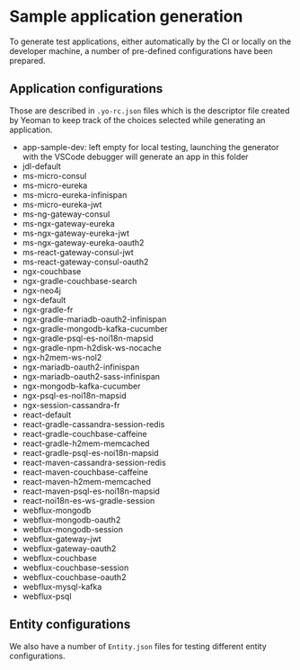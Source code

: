 # Sample application generation

To generate test applications, either automatically by the CI or locally on the developer machine, a number of pre-defined configurations have been prepared.

## Application configurations

Those are described in `.yo-rc.json` files which is the descriptor file created by Yeoman to keep track of the choices selected while generating an application.

-   app-sample-dev: left empty for local testing, launching the generator with the VSCode debugger will generate an app in this folder
-   jdl-default
-   ms-micro-consul
-   ms-micro-eureka
-   ms-micro-eureka-infinispan
-   ms-micro-eureka-jwt
-   ms-ng-gateway-consul
-   ms-ngx-gateway-eureka
-   ms-ngx-gateway-eureka-jwt
-   ms-ngx-gateway-eureka-oauth2
-   ms-react-gateway-consul-jwt
-   ms-react-gateway-consul-oauth2
-   ngx-couchbase
-   ngx-gradle-couchbase-search
-   ngx-neo4j
-   ngx-default
-   ngx-gradle-fr
-   ngx-gradle-mariadb-oauth2-infinispan
-   ngx-gradle-mongodb-kafka-cucumber
-   ngx-gradle-psql-es-noi18n-mapsid
-   ngx-gradle-npm-h2disk-ws-nocache
-   ngx-h2mem-ws-nol2
-   ngx-mariadb-oauth2-infinispan
-   ngx-mariadb-oauth2-sass-infinispan
-   ngx-mongodb-kafka-cucumber
-   ngx-psql-es-noi18n-mapsid
-   ngx-session-cassandra-fr
-   react-default
-   react-gradle-cassandra-session-redis
-   react-gradle-couchbase-caffeine
-   react-gradle-h2mem-memcached
-   react-gradle-psql-es-noi18n-mapsid
-   react-maven-cassandra-session-redis
-   react-maven-couchbase-caffeine
-   react-maven-h2mem-memcached
-   react-maven-psql-es-noi18n-mapsid
-   react-noi18n-es-ws-gradle-session
-   webflux-mongodb
-   webflux-mongodb-oauth2
-   webflux-mongodb-session
-   webflux-gateway-jwt
-   webflux-gateway-oauth2
-   webflux-couchbase
-   webflux-couchbase-session
-   webflux-couchbase-oauth2
-   webflux-mysql-kafka
-   webflux-psql

## Entity configurations

We also have a number of `Entity.json` files for testing different entity configurations.
